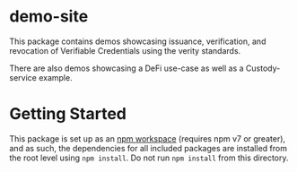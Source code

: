 # demo-site

This package contains demos showcasing issuance, verification, and revocation of Verifiable Credentials using the verity standards.

There are also demos showcasing a DeFi use-case as well as a Custody-service example.

# Getting Started

This package is set up as an [npm workspace](https://docs.npmjs.com/cli/v7/using-npm/workspaces) (requires npm v7 or greater), and as such, the dependencies for all included packages are installed from the root level using `npm install`. Do not run `npm install` from this directory.
